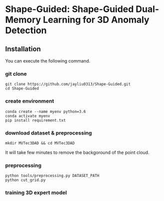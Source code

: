 # Shape-Guided: Shape-Guided Dual-Memory Learning for 3D Anomaly Detection

## Installation
You can execute the following command.
### git clone
```
git clone https://github.com/jayliu0313/Shape-Guided.git
cd Shape-Guided
```
### create environment
```
conda create --name myenv python=3.6
conda activate myenv
pip install requirement.txt
```
### download dataset & preprocessing
```
mkdir MVTec3DAD && cd MVTec3DAD

```

It will take few minutes to remove the backgoround of the point cloud. 
### preprocessing
```
python tools/preprocessing.py DATASET_PATH
python cut_grid.py
```

### training 3D expert model
```
```
